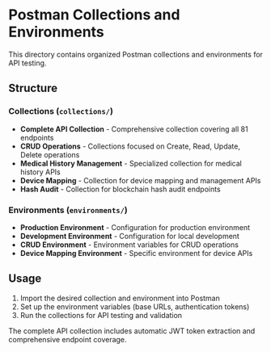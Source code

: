 # Postman Collections and Environments

This directory contains organized Postman collections and environments for API testing.

## Structure

### Collections (`collections/`)
- **Complete API Collection** - Comprehensive collection covering all 81 endpoints
- **CRUD Operations** - Collections focused on Create, Read, Update, Delete operations
- **Medical History Management** - Specialized collection for medical history APIs
- **Device Mapping** - Collection for device mapping and management APIs
- **Hash Audit** - Collection for blockchain hash audit endpoints

### Environments (`environments/`)
- **Production Environment** - Configuration for production environment
- **Development Environment** - Configuration for local development
- **CRUD Environment** - Environment variables for CRUD operations
- **Device Mapping Environment** - Specific environment for device APIs

## Usage

1. Import the desired collection and environment into Postman
2. Set up the environment variables (base URLs, authentication tokens)
3. Run the collections for API testing and validation

The complete API collection includes automatic JWT token extraction and comprehensive endpoint coverage. 